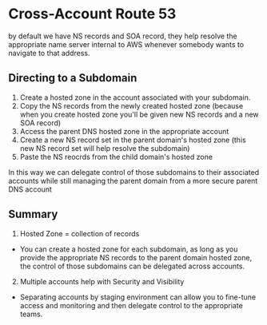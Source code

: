 # Cross-Account Route 53

by default we have NS records and SOA record, they help resolve the appropriate name server internal to AWS whenever somebody wants to navigate to that address.

## Directing to a Subdomain
1. Create a hosted zone in the account associated with your subdomain. 
2. Copy the NS records from the newly created hosted zone (because when you create hosted zone you'll be given new NS records and a new SOA record)
3. Access the parent DNS hosted zone in the appropriate account
4. Create a new NS record set in the parent domain's hosted zone (this new NS record set will help resolve the subdomain)
5. Paste the NS reocrds from the child domain's hosted zone 

In this way we can delegate control of those subdomains to their associated accounts while still managing the parent domain from a more secure parent DNS account

## Summary
1. Hosted Zone = collection of records
  - You can create a hosted zone for each subdomain, as long as you provide the appropriate NS records to the parent domain hosted zone, the control of those subdomains can be delegated across accounts.
2. Multiple accounts help with Security and Visibility
  - Separating accounts by staging environment can allow you to fine-tune access and monitoring and then delegate control to the appropriate teams.